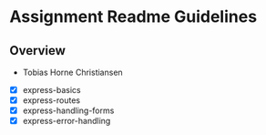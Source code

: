 # Assignment Readme Guidelines

## Overview

- Tobias Horne Christiansen

-[x] express-basics
-[x] express-routes
-[x] express-handling-forms
-[x] express-error-handling
